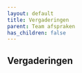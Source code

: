 ```yaml
---
layout: default
title: Vergaderingen
parent: Team afspraken
has_children: false
---
```


## Vergaderingen


